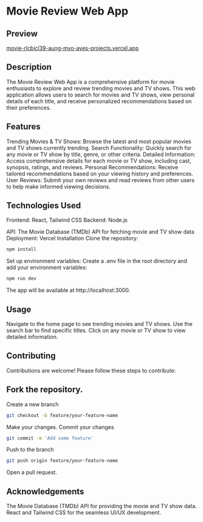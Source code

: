 # Movie Review Web App

## Preview
[movie-rlcbicl39-aung-myo-ayes-projects.vercel.app](url)

## Description

The Movie Review Web App is a comprehensive platform for movie enthusiasts to explore and review trending movies and TV shows. This web application allows users to search for movies and TV shows, view personal details of each title, and receive personalized recommendations based on their preferences.

## Features

Trending Movies & TV Shows: Browse the latest and most popular movies and TV shows currently trending.
Search Functionality: Quickly search for any movie or TV show by title, genre, or other criteria.
Detailed Information: Access comprehensive details for each movie or TV show, including cast, synopsis, ratings, and reviews.
Personal Recommendations: Receive tailored recommendations based on your viewing history and preferences.
User Reviews: Submit your own reviews and read reviews from other users to help make informed viewing decisions.

## Technologies Used
Frontend: React, Tailwind CSS
Backend: Node.js

API: The Movie Database (TMDb) API for fetching movie and TV show data
Deployment: Vercel 
Installation
Clone the repository:



```bash
npm install
```
Set up environment variables:
Create a .env file in the root directory and add your environment variables:



```bash
npm run dev
```
The app will be available at http://localhost:3000.

## Usage

Navigate to the home page to see trending movies and TV shows.
Use the search bar to find specific titles.
Click on any movie or TV show to view detailed information.

## Contributing
Contributions are welcome! Please follow these steps to contribute:

## Fork the repository.
Create a new branch
```bash 
git checkout -b feature/your-feature-name
```
Make your changes.
Commit your changes 
``` bash 
git commit -m 'Add some feature'
```
Push to the branch
```bash 
git push origin feature/your-feature-name
```
Open a pull request.


## Acknowledgements
The Movie Database (TMDb) API for providing the movie and TV show data.
React and Tailwind CSS for the seamless UI/UX development.
